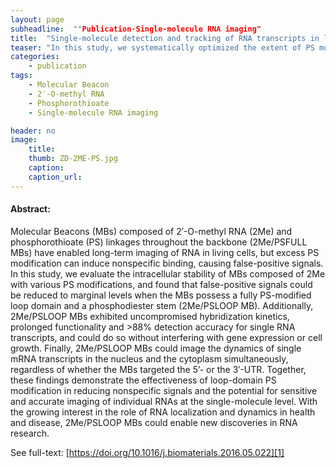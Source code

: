 ```yaml
---
layout: page
subheadline:  ""Publication·Single-molecule RNA imaging"
title:  "Single-molecule detection and tracking of RNA transcripts in living cells using phosphorothioate-optimized 2′-O-methyl RNA molecular beacons"
teaser: "In this study, we systematically optimized the extent of PS modification of the 2Me backbone and successfully created a new molecular beacon platform that overcomes the shortcomings (false-positive signals) associated with conventional MBs."
categories:
    - publication
tags:
    - Molecular Beacon
    - 2′-O-methyl RNA
    - Phosphorothioate
    - Single-molecule RNA imaging

header: no
image:
    title: 
    thumb: ZD-2ME-PS.jpg
    caption: 
    caption_url: 
---
```



#### Abstract:

Molecular Beacons (MBs) composed of 2′-O-methyl RNA (2Me) and phosphorothioate (PS) linkages throughout the backbone (2Me/PSFULL MBs) have enabled long-term imaging of RNA in living cells, but excess PS modification can induce nonspecific binding, causing false-positive signals. In this study, we evaluate the intracellular stability of MBs composed of 2Me with various PS modifications, and found that false-positive signals could be reduced to marginal levels when the MBs possess a fully PS-modified loop domain and a phosphodiester stem (2Me/PSLOOP MB). Additionally, 2Me/PSLOOP MBs exhibited uncompromised hybridization kinetics, prolonged functionality and >88% detection accuracy for single RNA transcripts, and could do so without interfering with gene expression or cell growth. Finally, 2Me/PSLOOP MBs could image the dynamics of single mRNA transcripts in the nucleus and the cytoplasm simultaneously, regardless of whether the MBs targeted the 5’- or the 3′-UTR. Together, these findings demonstrate the effectiveness of loop-domain PS modification in reducing nonspecific signals and the potential for sensitive and accurate imaging of individual RNAs at the single-molecule level. With the growing interest in the role of RNA localization and dynamics in health and disease, 2Me/PSLOOP MBs could enable new discoveries in RNA research.

See full-text: [https://doi.org/10.1016/j.biomaterials.2016.05.022][1]

<img src="{{ site.urlimg }}ZD-2ME-PS.jpg" alt="">

 [1]: https://doi.org/10.1016/j.biomaterials.2016.05.022